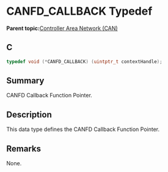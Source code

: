 # CANFD\_CALLBACK Typedef

**Parent topic:**[Controller Area Network \(CAN\)](GUID-9E2CB6D3-5052-4DCE-9DD7-68CC12674833.md)

## C

```c
typedef void (*CANFD_CALLBACK) (uintptr_t contextHandle);

```

## Summary

CANFD Callback Function Pointer.

## Description

This data type defines the CANFD Callback Function Pointer.

## Remarks

None.

